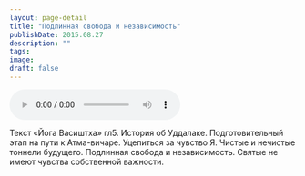 ```yaml
---
layout: page-detail
title: "Подлинная свобода и независимость"
publishDate: 2015.08.27
description: ""
tags:
image:
draft: false
---
```


<audio title="2015.08.27 - Подлинная свобода и независимость.mp3" src="/upload/iblock/f8a/f8a732ddfe9120a4e7098b0cf71c2af2.mp3" controls=""></audio>

 Текст «Йога Васиштха» гл5\. История об Уддалаке. Подготовительный этап на пути к Атма-вичаре. Уцепиться за чувство Я. Чистые и нечистые тоннели будущего. Подлинная свобода и независимость. Святые не имеют чувства собственной важности. 

  
